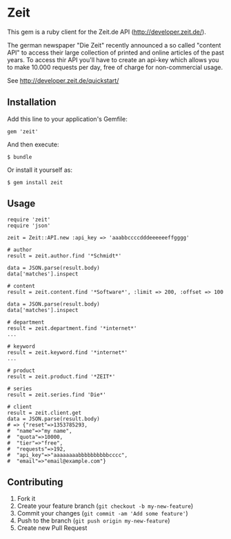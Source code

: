 # Zeit

This gem is a ruby client for the Zeit.de API (http://developer.zeit.de/).

The german newspaper "Die Zeit" recently announced a so called "content
API" to access their large collection of printed and online articles of
the past years. To access thir API you'll have to create an api-key which allows you to
make 10.000 requests per day, free of charge for non-commercial usage.

See http://developer.zeit.de/quickstart/

## Installation

Add this line to your application's Gemfile:

    gem 'zeit'

And then execute:

    $ bundle

Or install it yourself as:

    $ gem install zeit

## Usage


    require 'zeit'
    require 'json'
    
    zeit = Zeit::API.new :api_key => 'aaabbccccdddeeeeeeffgggg'
    
    # author
    result = zeit.author.find '*Schmidt*'
    
    data = JSON.parse(result.body)
    data['matches'].inspect

    # content
    result = zeit.content.find '*Software*', :limit => 200, :offset => 100
    
    data = JSON.parse(result.body)
    data['matches'].inspect
    
    # department
    result = zeit.department.find '*internet*'
    ...

    # keyword
    result = zeit.keyword.find '*internet*'
    ...

    # product
    result = zeit.product.find '*ZEIT*'

    # series
    result = zeit.series.find 'Die*'
   
    # client
    result = zeit.client.get
    data = JSON.parse(result.body)
    # => {"reset"=>1353785293,
    #  "name"=>"my name",
    #  "quota"=>10000,
    #  "tier"=>"free",
    #  "requests"=>192,
    #  "api_key"=>"aaaaaaaabbbbbbbbbbcccc",
    #  "email"=>"email@example.com"}


## Contributing

1. Fork it
2. Create your feature branch (`git checkout -b my-new-feature`)
3. Commit your changes (`git commit -am 'Add some feature'`)
4. Push to the branch (`git push origin my-new-feature`)
5. Create new Pull Request
